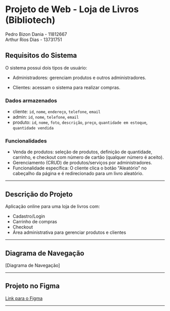 # Projeto de Web - Loja de Livros (Bibliotech)

Pedro Bizon Dania - 11812667  
Arthur Rios Dias - 13731751  

## Requisitos do Sistema

O sistema possui dois tipos de usuário:

- Administradores: gerenciam produtos e outros administradores.  

- Clientes: acessam o sistema para realizar compras.

### Dados armazenados

- cliente: `id`, `nome`, `endereço`, `telefone`, `email`
- admin: `id`, `nome`, `telefone`, `email`
- produto: `id`, `nome`, `foto`, `descrição`, `preço`, `quantidade em estoque`, `quantidade vendida`

### Funcionalidades

- Venda de produtos: seleção de produtos, definição de quantidade, carrinho, e checkout com número de cartão (qualquer número é aceito).
- Gerenciamento (CRUD) de produtos/serviços por administradores.
- Funcionalidade específica: O cliente clica o botão "Aleatório" no cabeçalho da página e é redirecionado para um livro aleatório.

---

## Descrição do Projeto

Aplicação online para uma loja de livros com:

- Cadastro/Login
- Carrinho de compras
- Checkout
- Área administrativa para gerenciar produtos e clientes

---

## Diagrama de Navegação

[Diagrama de Navegação]

---

## Projeto no Figma

[Link para o Figma](https://www.figma.com/design/KCJOQ1HRQr8NRWqZ0fCD8N/Trabalho-1-Web?node-id=0-1&p=f&t=Ws5Fnwljwq0gYktq-0)

---
